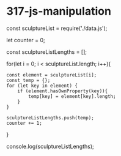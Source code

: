 # 317-js-manipulation

const sculptureList = require('./data.js');

let counter = 0;

const sculptureListLengths = [];

for(let i = 0; i < sculptureList.length; i++){

    const element = sculptureList[i];
    const temp = {};
    for (let key in element) {
        if (element.hasOwnProperty(key)){
            temp[key] = element[key].length;
        }
    }
    
    sculptureListLengths.push(temp);
    counter += 1;
}

console.log(sculptureListLengths);
